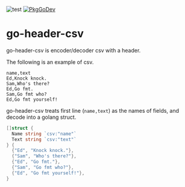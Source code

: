 ![test](https://github.com/shogo82148/go-header-csv/workflows/test/badge.svg)
[![PkgGoDev](https://pkg.go.dev/badge/github.com/shogo82148/go-header-csv)](https://pkg.go.dev/github.com/shogo82148/go-header-csv)

# go-header-csv

go-header-csv is encoder/decoder csv with a header.

The following is an example of csv.

``` plain
name,text
Ed,Knock knock.
Sam,Who's there?
Ed,Go fmt.
Sam,Go fmt who?
Ed,Go fmt yourself!
```

go-header-csv treats first line (`name,text`) as the names of fields,
and decode into a golang struct.

``` go
[]struct {
  Name string `csv:"name"`
  Text string `csv:"text"`
} {
  {"Ed", "Knock knock."},
  {"Sam", "Who's there?"},
  {"Ed", "Go fmt."},
  {"Sam", "Go fmt who?"},
  {"Ed", "Go fmt yourself!"},
}
```
